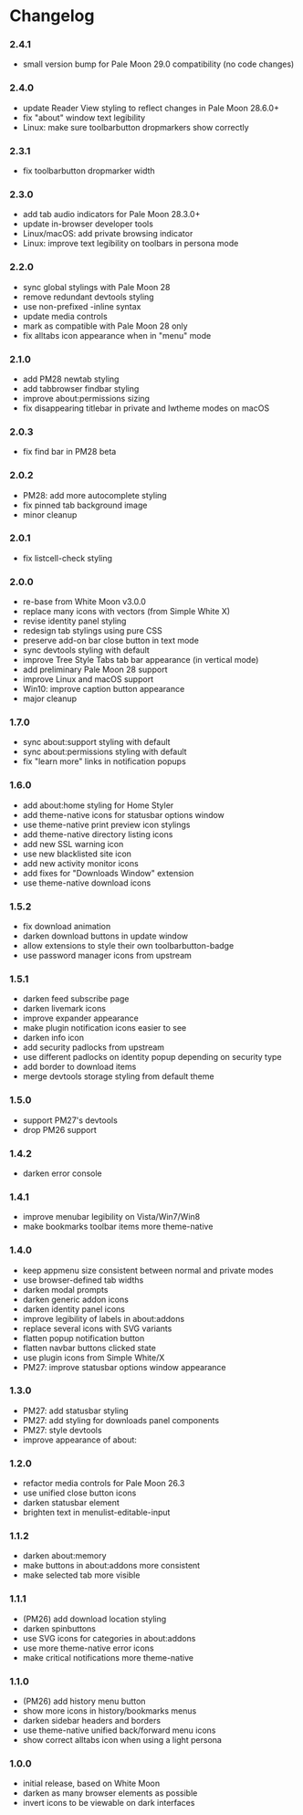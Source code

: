 # Changelog

### 2.4.1
- small version bump for Pale Moon 29.0 compatibility (no code changes)

### 2.4.0
- update Reader View styling to reflect changes in Pale Moon 28.6.0+
- fix "about" window text legibility
- Linux: make sure toolbarbutton dropmarkers show correctly

### 2.3.1
- fix toolbarbutton dropmarker width

### 2.3.0
- add tab audio indicators for Pale Moon 28.3.0+
- update in-browser developer tools
- Linux/macOS: add private browsing indicator
- Linux: improve text legibility on toolbars in persona mode

### 2.2.0
- sync global stylings with Pale Moon 28
- remove redundant devtools styling
- use non-prefixed -inline syntax
- update media controls
- mark as compatible with Pale Moon 28 only
- fix alltabs icon appearance when in "menu" mode

### 2.1.0
- add PM28 newtab styling
- add tabbrowser findbar styling
- improve about:permissions sizing
- fix disappearing titlebar in private and lwtheme modes on macOS

### 2.0.3
- fix find bar in PM28 beta

### 2.0.2
- PM28: add more autocomplete styling
- fix pinned tab background image
- minor cleanup

### 2.0.1
- fix listcell-check styling

### 2.0.0
- re-base from White Moon v3.0.0
- replace many icons with vectors (from Simple White X)
- revise identity panel styling
- redesign tab stylings using pure CSS
- preserve add-on bar close button in text mode
- sync devtools styling with default
- improve Tree Style Tabs tab bar appearance (in vertical mode)
- add preliminary Pale Moon 28 support
- improve Linux and macOS support
- Win10: improve caption button appearance
- major cleanup

### 1.7.0
- sync about:support styling with default
- sync about:permissions styling with default
- fix "learn more" links in notification popups

### 1.6.0
- add about:home styling for Home Styler
- add theme-native icons for statusbar options window
- use theme-native print preview icon stylings
- add theme-native directory listing icons
- add new SSL warning icon
- use new blacklisted site icon
- add new activity monitor icons
- add fixes for "Downloads Window" extension
- use theme-native download icons

### 1.5.2
- fix download animation
- darken download buttons in update window
- allow extensions to style their own toolbarbutton-badge
- use password manager icons from upstream

### 1.5.1
- darken feed subscribe page
- darken livemark icons
- improve expander appearance
- make plugin notification icons easier to see
- darken info icon
- add security padlocks from upstream
- use different padlocks on identity popup depending on security type
- add border to download items
- merge devtools storage styling from default theme

### 1.5.0
- support PM27's devtools
- drop PM26 support

### 1.4.2
- darken error console

### 1.4.1
- improve menubar legibility on Vista/Win7/Win8
- make bookmarks toolbar items more theme-native

### 1.4.0
- keep appmenu size consistent between normal and private modes
- use browser-defined tab widths
- darken modal prompts
- darken generic addon icons
- darken identity panel icons
- improve legibility of labels in about:addons
- replace several icons with SVG variants
- flatten popup notification button
- flatten navbar buttons clicked state
- use plugin icons from Simple White/X
- PM27: improve statusbar options window appearance

### 1.3.0
- PM27: add statusbar styling
- PM27: add styling for downloads panel components
- PM27: style devtools
- improve appearance of about:

### 1.2.0
- refactor media controls for Pale Moon 26.3
- use unified close button icons
- darken statusbar element
- brighten text in menulist-editable-input

### 1.1.2
- darken about:memory
- make buttons in about:addons more consistent
- make selected tab more visible

### 1.1.1
- (PM26) add download location styling
- darken spinbuttons
- use SVG icons for categories in about:addons
- use more theme-native error icons
- make critical notifications more theme-native

### 1.1.0
- (PM26) add history menu button
- show more icons in history/bookmarks menus
- darken sidebar headers and borders
- use theme-native unified back/forward menu icons
- show correct alltabs icon when using a light persona

### 1.0.0
- initial release, based on White Moon
- darken as many browser elements as possible
- invert icons to be viewable on dark interfaces